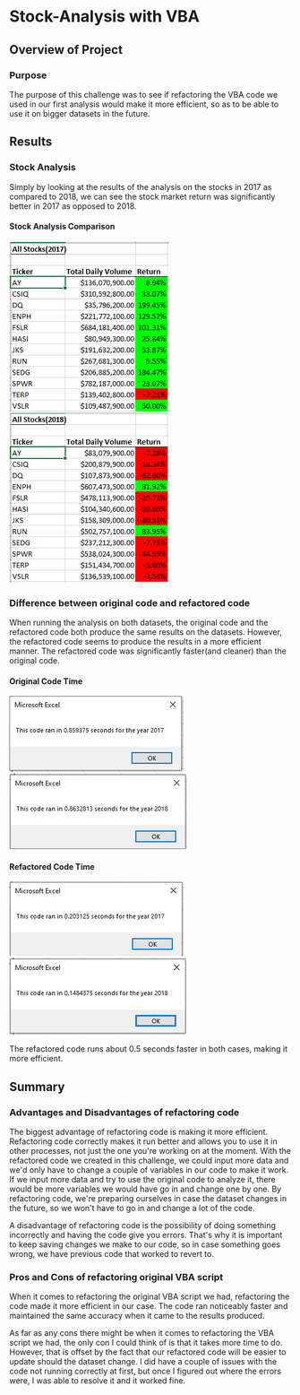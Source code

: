 # Stock-Analysis with VBA
## Overview of Project
### Purpose
The purpose of this challenge was to see if refactoring the VBA code we used in our first analysis would make it more efficient, so as to be able to use it on bigger datasets in the future.

## Results
### Stock Analysis
Simply by looking at the results of the analysis on the stocks in 2017 as compared to 2018, we can see the stock market return was significantly better in 2017 as opposed to 2018.

#### Stock Analysis Comparison
![Stock Analysis 2017](https://github.com/jlozano1990/stock-analysis/blob/main/Resources/stock%20analysis%202017.PNG)
![Stock Analysis 2018](https://github.com/jlozano1990/stock-analysis/blob/main/Resources/stock%20analysis%202018.PNG)

### Difference between original code and refactored code
When running the analysis on both datasets, the original code and the refactored code both produce the same results on the datasets. However, the refactored code seems to produce the results in a  more efficient manner. The refactored code was significantly faster(and cleaner) than the original code.

#### Original Code Time
![Original Code](https://github.com/jlozano1990/stock-analysis/blob/main/Resources/All_stocks_analysis_2017.PNG)
![Original Code](https://github.com/jlozano1990/stock-analysis/blob/main/Resources/All_stocks_analysis_2018.PNG)

#### Refactored Code Time
![Refactored Code](https://github.com/jlozano1990/stock-analysis/blob/main/Resources/VBA_Challenge_2017.PNG)
![Refactored Code](https://github.com/jlozano1990/stock-analysis/blob/main/Resources/VBA_Challenge_2018.PNG)

The refactored code runs about 0.5 seconds faster in both cases, making it more efficient.

## Summary
### Advantages and Disadvantages of refactoring code
The biggest advantage of refactoring code is making it more efficient. Refactoring code correctly makes it run better and allows you to use it in other processes, not just the one you're working on at the moment. With the refactored code we created in this challenge, we could input more data and we'd only have to change a couple of variables in our code to make it work. If we input more data and try to use the original code to analyze it, there would be more variables we would have go in and change one by one. By refactoring code, we're preparing ourselves in case the dataset changes in the future, so we won't have to go in and change a lot of the code.

A disadvantage of refactoring code is the possibility of doing something incorrectly and having the code give you errors. That's why it is important to keep saving changes we make to our code, so in case something goes wrong, we have previous code that worked to revert to.

### Pros and Cons of refactoring original VBA script
When it comes to refactoring the original VBA script we had, refactoring the code made it more efficient in our case. The code ran noticeably faster and maintained the same accuracy when it came to the results produced.

As far as any cons there might be when it comes to refactoring the VBA script we had, the only con I could think of is that it takes more time to do. However, that is offset by the fact that our refactored code will be easier to update should the dataset change. I did have a couple of issues with the code not running correctly at first, but once I figured out where the errors were, I was able to resolve it and it worked fine.
